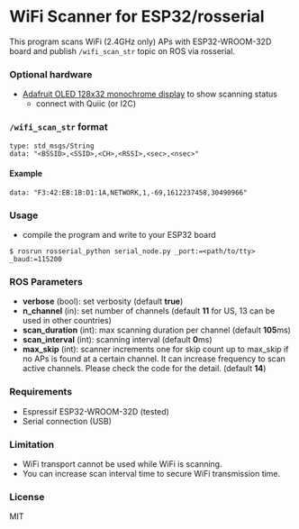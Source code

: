# WiFi Scanner for ESP32/rosserial

This program scans WiFi (2.4GHz only) APs with ESP32-WROOM-32D board and publish `/wifi_scan_str` topic on ROS via rosserial.

### Optional hardware

- [Adafruit OLED 128x32 monochrome display](https://www.adafruit.com/product/931) to show scanning status
  - connect with Quiic (or I2C)

### `/wifi_scan_str` format
```
type: std_msgs/String
data: "<BSSID>,<SSID>,<CH>,<RSSI>,<sec>,<nsec>"
```

#### Example
```
data: "F3:42:EB:1B:D1:1A,NETWORK,1,-69,1612237458,30490966"
```

### Usage
- compile the program and write to your ESP32 board
```
$ rosrun rosserial_python serial_node.py _port:=<path/to/tty> _baud:=115200
```

### ROS Parameters
- **verbose** (bool): set verbosity (default **true**)
- **n_channel** (in): set number of channels (default **11** for US, 13 can be used in other countries)
- **scan_duration** (int): max scanning duration per channel (default **105**ms)
- **scan_interval** (int): scanning interval (default **0**ms)
- **max_skip** (int): scanner increments one for skip count up to max_skip if no APs is found at a certain channel. It can increase frequency to scan active channels. Please check the code for the detail. (default **14**)

### Requirements
- Espressif ESP32-WROOM-32D (tested)
- Serial connection (USB)

### Limitation
- WiFi transport cannot be used while WiFi is scanning.
- You can increase scan interval time to secure WiFi transmission time.

### License
MIT
